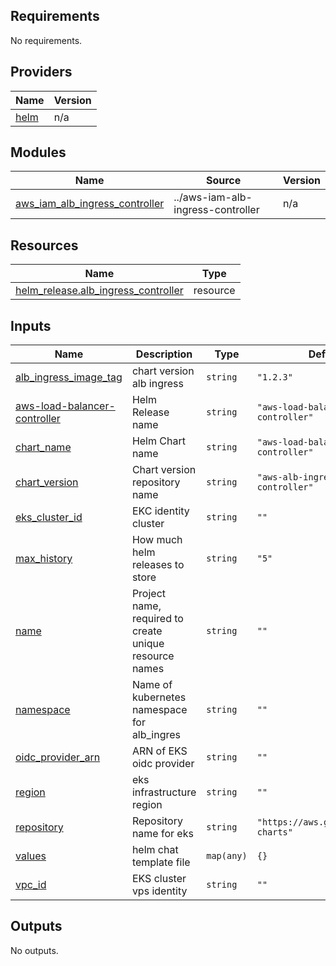 ## Requirements

No requirements.

## Providers

| Name | Version |
|------|---------|
| <a name="provider_helm"></a> [helm](#provider\_helm) | n/a |

## Modules

| Name | Source | Version |
|------|--------|---------|
| <a name="module_aws_iam_alb_ingress_controller"></a> [aws\_iam\_alb\_ingress\_controller](#module\_aws\_iam\_alb\_ingress\_controller) | ../aws-iam-alb-ingress-controller | n/a |

## Resources

| Name | Type |
|------|------|
| [helm_release.alb_ingress_controller](https://registry.terraform.io/providers/hashicorp/helm/latest/docs/resources/release) | resource |

## Inputs

| Name | Description | Type | Default | Required |
|------|-------------|------|---------|:--------:|
| <a name="input_alb_ingress_image_tag"></a> [alb\_ingress\_image\_tag](#input\_alb\_ingress\_image\_tag) | chart version alb ingress | `string` | `"1.2.3"` | no |
| <a name="input_aws-load-balancer-controller"></a> [aws-load-balancer-controller](#input\_aws-load-balancer-controller) | Helm  Release name | `string` | `"aws-load-balancer-controller"` | no |
| <a name="input_chart_name"></a> [chart\_name](#input\_chart\_name) | Helm  Chart name | `string` | `"aws-load-balancer-controller"` | no |
| <a name="input_chart_version"></a> [chart\_version](#input\_chart\_version) | Chart version repository name | `string` | `"aws-alb-ingress-controller"` | no |
| <a name="input_eks_cluster_id"></a> [eks\_cluster\_id](#input\_eks\_cluster\_id) | EKC identity cluster | `string` | `""` | no |
| <a name="input_max_history"></a> [max\_history](#input\_max\_history) | How much helm releases to store | `string` | `"5"` | no |
| <a name="input_name"></a> [name](#input\_name) | Project name, required to create unique resource names | `string` | `""` | no |
| <a name="input_namespace"></a> [namespace](#input\_namespace) | Name of kubernetes namespace for alb\_ingres | `string` | `""` | no |
| <a name="input_oidc_provider_arn"></a> [oidc\_provider\_arn](#input\_oidc\_provider\_arn) | ARN of EKS oidc provider | `string` | `""` | no |
| <a name="input_region"></a> [region](#input\_region) | eks infrastructure region | `string` | `""` | no |
| <a name="input_repository"></a> [repository](#input\_repository) | Repository name for eks | `string` | `"https://aws.github.io/eks-charts"` | no |
| <a name="input_values"></a> [values](#input\_values) | helm chat template file | `map(any)` | `{}` | no |
| <a name="input_vpc_id"></a> [vpc\_id](#input\_vpc\_id) | EKS cluster vps identity | `string` | `""` | no |

## Outputs

No outputs.

